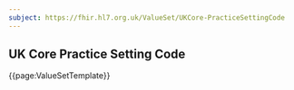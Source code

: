 ```yaml
---
subject: https://fhir.hl7.org.uk/ValueSet/UKCore-PracticeSettingCode
---
```

## UK Core Practice Setting Code

{{page:ValueSetTemplate}}